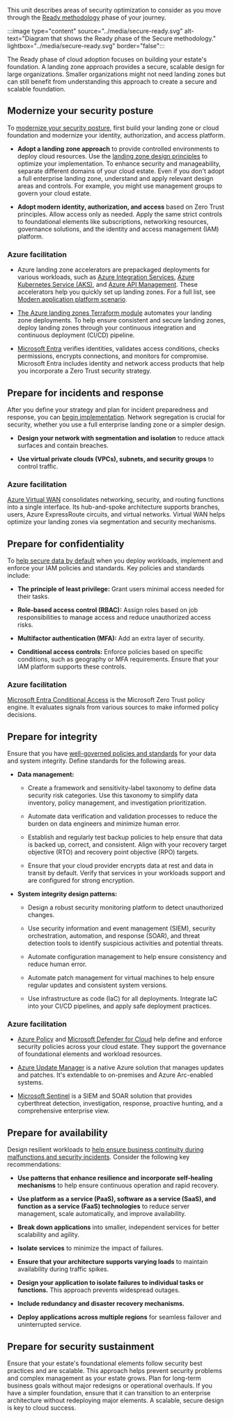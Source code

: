 This unit describes areas of security optimization to consider as you move through the [Ready methodology](/azure/cloud-adoption-framework/secure/ready/) phase of your journey.

:::image type="content" source="../media/secure-ready.svg" alt-text="Diagram that shows the Ready phase of the Secure methodology." lightbox="../media/secure-ready.svg" border="false":::

The Ready phase of cloud adoption focuses on building your estate's foundation. A landing zone approach provides a secure, scalable design for large organizations. Smaller organizations might not need landing zones but can still benefit from understanding this approach to create a secure and scalable foundation.

## Modernize your security posture

To [modernize your security posture](/azure/cloud-adoption-framework/secure/ready#security-posture-modernization), first build your landing zone or cloud foundation and modernize your identity, authorization, and access platform.

- **Adopt a landing zone approach** to provide controlled environments to deploy cloud resources. Use the [landing zone design principles](/azure/cloud-adoption-framework/ready/landing-zone/design-areas) to optimize your implementation. To enhance security and manageability, separate different domains of your cloud estate. Even if you don't adopt a full enterprise landing zone, understand and apply relevant design areas and controls. For example, you might use management groups to govern your cloud estate.

- **Adopt modern identity, authorization, and access** based on Zero Trust principles. Allow access only as needed. Apply the same strict controls to foundational elements like subscriptions, networking resources, governance solutions, and the identity and access management (IAM) platform.

### Azure facilitation

- Azure landing zone accelerators are prepackaged deployments for various workloads, such as [Azure Integration Services](/azure/cloud-adoption-framework/scenarios/app-platform/integration-services/landing-zone-accelerator), [Azure Kubernetes Service (AKS)](/azure/cloud-adoption-framework/scenarios/app-platform/aks/landing-zone-accelerator), and [Azure API Management](/azure/cloud-adoption-framework/scenarios/app-platform/api-management/landing-zone-accelerator). These accelerators help you quickly set up landing zones. For a full list, see [Modern application platform scenario](/azure/cloud-adoption-framework/scenarios/app-platform/).

- [The Azure landing zones Terraform module](https://registry.terraform.io/modules/Azure/caf-enterprise-scale/azurerm/latest) automates your landing zone deployments. To help ensure consistent and secure landing zones, deploy landing zones through your continuous integration and continuous deployment (CI/CD) pipeline.

- [Microsoft Entra](/entra/fundamentals/what-is-entra) verifies identities, validates access conditions, checks permissions, encrypts connections, and monitors for compromise. Microsoft Entra includes identity and network access products that help you incorporate a Zero Trust security strategy.

## Prepare for incidents and response

After you define your strategy and plan for incident preparedness and response, you can [begin implementation](/azure/cloud-adoption-framework/secure/ready#prepare-for-incident-preparedness-and-response). Network segregation is crucial for security, whether you use a full enterprise landing zone or a simpler design.

- **Design your network with segmentation and isolation** to reduce attack surfaces and contain breaches.

- **Use virtual private clouds (VPCs), subnets, and security groups** to control traffic.

### Azure facilitation

[Azure Virtual WAN](/azure/virtual-wan/virtual-wan-about) consolidates networking, security, and routing functions into a single interface. Its hub-and-spoke architecture supports branches, users, Azure ExpressRoute circuits, and virtual networks. Virtual WAN helps optimize your landing zones via segmentation and security mechanisms.

## Prepare for confidentiality

To [help secure data by default](/azure/cloud-adoption-framework/secure/ready#prepare-for-confidentiality) when you deploy workloads, implement and enforce your IAM policies and standards. Key policies and standards include:

- **The principle of least privilege:** Grant users minimal access needed for their tasks.

- **Role-based access control (RBAC):** Assign roles based on job responsibilities to manage access and reduce unauthorized access risks.
- **Multifactor authentication (MFA):** Add an extra layer of security.
- **Conditional access controls:** Enforce policies based on specific conditions, such as geography or MFA requirements. Ensure that your IAM platform supports these controls.

### Azure facilitation

[Microsoft Entra Conditional Access](/entra/identity/conditional-access/overview) is the Microsoft Zero Trust policy engine. It evaluates signals from various sources to make informed policy decisions.

## Prepare for integrity

Ensure that you have [well-governed policies and standards](/azure/cloud-adoption-framework/secure/ready#prepare-for-integrity) for your data and system integrity. Define standards for the following areas.

- **Data management:**
  - Create a framework and sensitivity-label taxonomy to define data security risk categories. Use this taxonomy to simplify data inventory, policy management, and investigation prioritization.

  - Automate data verification and validation processes to reduce the burden on data engineers and minimize human error.

  - Establish and regularly test backup policies to help ensure that data is backed up, correct, and consistent. Align with your recovery target objective (RTO) and recovery point objective (RPO) targets.

  - Ensure that your cloud provider encrypts data at rest and data in transit by default. Verify that services in your workloads support and are configured for strong encryption.

- **System integrity design patterns:**
  - Design a robust security monitoring platform to detect unauthorized changes.

  - Use security information and event management (SIEM), security orchestration, automation, and response (SOAR), and threat detection tools to identify suspicious activities and potential threats.

  - Automate configuration management to help ensure consistency and reduce human error.

  - Automate patch management for virtual machines to help ensure regular updates and consistent system versions.

  - Use infrastructure as code (IaC) for all deployments. Integrate IaC into your CI/CD pipelines, and apply safe deployment practices.

### Azure facilitation

- [Azure Policy](/azure/governance/policy/overview) and [Microsoft Defender for Cloud](/azure/defender-for-cloud/defender-for-cloud-introduction) help define and enforce security policies across your cloud estate. They support the governance of foundational elements and workload resources.

- [Azure Update Manager](/azure/update-manager/overview) is a native Azure solution that manages updates and patches. It's extendable to on-premises and Azure Arc-enabled systems.

- [Microsoft Sentinel](/azure/sentinel/overview) is a SIEM and SOAR solution that provides cyberthreat detection, investigation, response, proactive hunting, and a comprehensive enterprise view.

## Prepare for availability

Design resilient workloads to [help ensure business continuity during malfunctions and security incidents](/azure/cloud-adoption-framework/secure/ready#prepare-for-availability). Consider the following key recommendations:

- **Use patterns that enhance resilience and incorporate self-healing mechanisms** to help ensure continuous operation and rapid recovery.

- **Use platform as a service (PaaS), software as a service (SaaS), and function as a service (FaaS) technologies** to reduce server management, scale automatically, and improve availability.
- **Break down applications** into smaller, independent services for better scalability and agility.
- **Isolate services** to minimize the impact of failures.
- **Ensure that your architecture supports varying loads** to maintain availability during traffic spikes.
- **Design your application to isolate failures to individual tasks or functions.** This approach prevents widespread outages.
- **Include redundancy and disaster recovery mechanisms.**
- **Deploy applications across multiple regions** for seamless failover and uninterrupted service.

## Prepare for security sustainment

Ensure that your estate's foundational elements follow security best practices and are scalable. This approach helps prevent security problems and complex management as your estate grows. Plan for long-term business goals without major redesigns or operational overhauls. If you have a simpler foundation, ensure that it can transition to an enterprise architecture without redeploying major elements. A scalable, secure design is key to cloud success.
